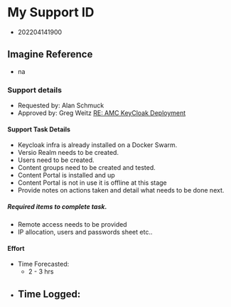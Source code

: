 # My Support ID 
- 202204141900
## Imagine Reference 
- na

### Support details
- Requested by: Alan Schmuck 
- Approved by: Greg Weitz 
[RE: AMC KeyCloak Deployment](message:%3CSA1PR17MB4644F75328331D49D7DBF078EEEF9@SA1PR17MB4644.namprd17.prod.outlook.com%3E)

#### Support Task Details
- Keycloak infra is already installed on a Docker Swarm. 
- Versio Realm needs to be created.
- Users need to be created.
- Content groups need to be created and tested.
- Content Portal is installed and up
- Content Portal is not in use it is offline at this stage
- Provide notes on actions taken and detail what needs to be done next.

##### Required items to complete task. 
- Remote access needs to be provided
- IP allocation, users and passwords sheet etc.. 


#### Effort
-  Time Forecasted:
	- 2 - 3 hrs
- Time Logged:
	- 





